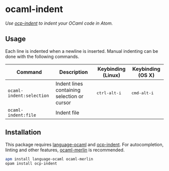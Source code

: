 # ocaml-indent

_Use [ocp-indent] to indent your OCaml code in Atom._

[ocp-indent]: https://www.typerex.org/ocp-indent.html

## Usage

Each line is indented when a newline is inserted. Manual indenting can be done with the following commands.

| Command                  | Description                                 | Keybinding (Linux)    | Keybinding (OS X)    |
| ------------------------ | ------------------------------------------- | --------------------- | -------------------- |
| `ocaml-indent:selection` | Indent lines containing selection or cursor | <kbd>ctrl-alt-i</kbd> | <kbd>cmd-alt-i</kbd> |
| `ocaml-indent:file`      | Indent file                                 |                       |                      |

## Installation

This package requires [language-ocaml] and [ocp-indent]. For autocompletion, linting and other features,  [ocaml-merlin] is recommended.

```sh
apm install language-ocaml ocaml-merlin
opam install ocp-indent
```

[language-ocaml]: https://atom.io/packages/language-ocaml
[ocp-indent]: https://www.typerex.org/ocp-indent.html
[ocaml-merlin]: https://atom.io/packages/ocaml-merlin
